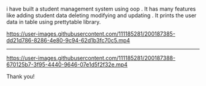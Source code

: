 i have built a student management system using oop . It has many features like adding student data deleting modifying and updating  . It prints the user data in table using prettytable library.


https://user-images.githubusercontent.com/111185281/200187385-dd21d786-8286-4e80-9c94-62d1b3fc70c5.mp4

--------------------------------------------------------------------------------------------------------------------------------------------------------

https://user-images.githubusercontent.com/111185281/200187388-670125b7-3f95-4440-9646-07e1d5f2f32e.mp4

Thank you!
